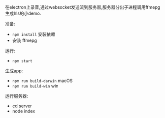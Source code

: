 在electron上录音,通过websocket发送流到服务器,服务器分出子进程调用ffmepg生成hls的小demo.

准备:
- `npm install` 安装依赖
- 安装 ffmepg

运行:
- `npm start`

生成app:
- `npm run build-darwin`  macOS
- `npm run build-win`  win

运行服务器:
- cd server
- node index

